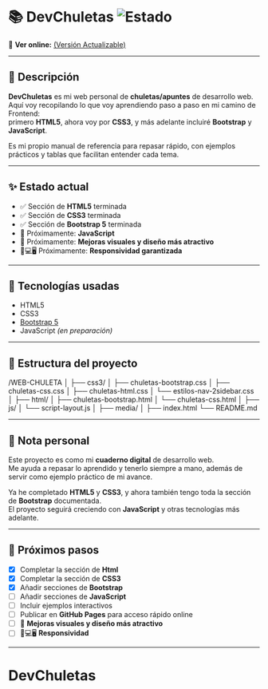 # 📚 DevChuletas ![Estado](https://img.shields.io/badge/versión-en%20progreso-orange)  

🔗 **Ver online:** [(Versión Actualizable)](https://jesus323dev.github.io/DevChuletas/)  

---

## 📝 Descripción

**DevChuletas** es mi web personal de **chuletas/apuntes** de desarrollo web.  
Aquí voy recopilando lo que voy aprendiendo paso a paso en mi camino de Frontend:  
primero **HTML5**, ahora voy por **CSS3**, y más adelante incluiré **Bootstrap** y **JavaScript**.  

Es mi propio manual de referencia para repasar rápido, con ejemplos prácticos y tablas que facilitan entender cada tema.  

---

## ✨ Estado actual

- ✅ Sección de **HTML5** terminada  
- ✅ Sección de **CSS3** terminada  
- ✅ Sección de **Bootstrap 5** terminada 
- 🚧 Próximamente: **JavaScript**  
- 🎨 Próximamente: **Mejoras visuales y diseño más atractivo**
- 📱💻🖥️ Próximamente: **Responsividad garantizada**

---

## 🧰 Tecnologías usadas

- HTML5  
- CSS3  
- [Bootstrap 5](https://getbootstrap.com/) 
- JavaScript *(en preparación)*  

---

## 📂 Estructura del proyecto

/WEB-CHULETA
│
├── css3/
│   ├── chuletas-bootstrap.css
│   ├── chuletas-css.css
│   ├── chuletas-html.css
│   └── estilos-nav-2sidebar.css
│
├── html/
│   ├── chuletas-bootstrap.html
│   └── chuletas-css.html
│
├── js/
│   └── script-layout.js
│
├── media/
│
├── index.html
└── README.md





---

## 🧠 Nota personal

Este proyecto es como mi **cuaderno digital** de desarrollo web.  
Me ayuda a repasar lo aprendido y tenerlo siempre a mano, además de servir como ejemplo práctico de mi avance.  

Ya he completado **HTML5** y **CSS3**, y ahora también tengo toda la sección de **Bootstrap** documentada.  
El proyecto seguirá creciendo con **JavaScript** y otras tecnologías más adelante.  


---

## 🚀 Próximos pasos
- [x] Completar la sección de **Html**
- [x] Completar la sección de **CSS3**  
- [X] Añadir secciones de **Bootstrap** 
- [ ] Añadir secciones de **JavaScript**  
- [ ] Incluir ejemplos interactivos  
- [ ] Publicar en **GitHub Pages** para acceso rápido online  
- [ ] 🎨 **Mejoras visuales y diseño más atractivo**  
- [ ] 📱💻🖥️ **Responsividad**

---

# DevChuletas
